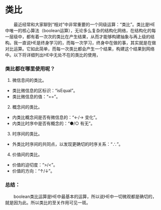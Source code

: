 # 类比

　　最近经常和大家聊到“相对”中非常重要的一个同级运算：“类比”。类比是HE中唯一的核心算法（boolean运算），无论多么复杂的结构化网络，在结构化的每一层级中，都有着一次次的类比在产生结果，从而才能够构建抽象与再上级的结构。我一直说HE是终身学习的，而每一次学习，终身中在做的事，其实就是在做对比运算。它如此简单，而每一次类比都会产生一个结果，构建这个结果到网络中。以下将详细列出HE中无处不在的类比的使用，

### 类比都在哪里使用呢？

1. 微信息间的类比。
  * 类比微信息的区标识：“isEqual”。
  * 类比微信息的值：“==”。


2. 概念间的类比。
  * 内类比概念间是否有微信息的：“←/→ 变化”。
  * 内类比时序中是否有概念的：“●/○ 有无”。


3. 时序间的类比。
  * 外类比时序间的共同点，以发现更确切的时序关系：“∴”。


4. 价值间的类比。
  * 价值的迫切度：“>/<”。
  * 价值的方向：“↑/↓”。

### 总结：

　　boolean类比运算是HE中最基本的运算，所以说HE中一切微观都是确切的，就是因为此。所以类比的至关作用可见一斑。
